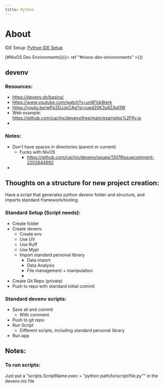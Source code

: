 ```yaml
---
title: Python
---
```

# About
IDE Setup: [Python IDE Setup](obsidian://open?vault=Notes&file=Neovim)

[#NixOS Dev Environments]({{< ref "#nixos-dev-environments" >}})


## devenv
### Resources:
 - https://devenv.sh/basics/
 - https://www.youtube.com/watch?v=unW1zk8terk
 - https://youtu.be/wPp2DJJpCAg?si=iued20K3u6ZAqI1W
 - Web example: https://github.com/cachix/devenv/tree/main/examples%2Ffly.io
 - 

### Notes:
 - Don't have spaces in directories (parent or current)
	 - Fucks with NixOS
		 - https://github.com/cachix/devenv/issues/1307#issuecomment-2202644992
 - 


## Thoughts on a structure for new project creation:
Have a script that generates python devenv folder and structure, and imports standard framework/tooling. 

### Standard Setup (Script needs):
 - Create folder
 - Create devenv
	 - Create env
	 - Use UV
	 - Use Ruff
	 - Use Mypi
	 - Import standard personal library
		 - Data import
		 - Data Analysis
		 - File management + manipulation
		 - 
 - Create Git Repo (private)
 - Push to repo with standard initial commit

### Standard devenv scripts:
 - Save all and commit 
	 - With comment
 - Push to git repo
 - Run Script
	 - Different scripts, including standard personal library
 - Run app 


## Notes:
### To run scripts:
Just put a "scripts.ScriptName.exec = "python path/to/script/file.py"" in the devenv.nix file